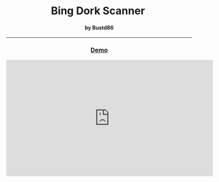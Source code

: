 <h1 style="text-align: center;"><strong>Bing Dork Scanner&nbsp;</strong></h1>
<h4 style="text-align: center;">by Bustd86</h4>
<hr />
<h3 style="text-align: center;"><span style="text-decoration: underline;">Demo</span></h3>
<center><iframe src="https://www.youtube.com/embed/-D9s_-YUiBQ?rel=0" width="560" height="315" frameborder="0" allowfullscreen="allowfullscreen"></iframe></center>
